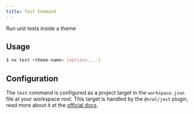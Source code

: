 ```yaml
---
title: Test Command
---
```


Run unit tests inside a theme

## Usage

```bash
$ nx test <theme-name> [options,...]
```

## Configuration

The `test` command is configured as a project target in the `workspace.json` file at your workspace root. This target is handled by the `@nrwl/jest` plugin, read more about it at the [official docs](https://nx.dev/latest/angular/jest/overview).


